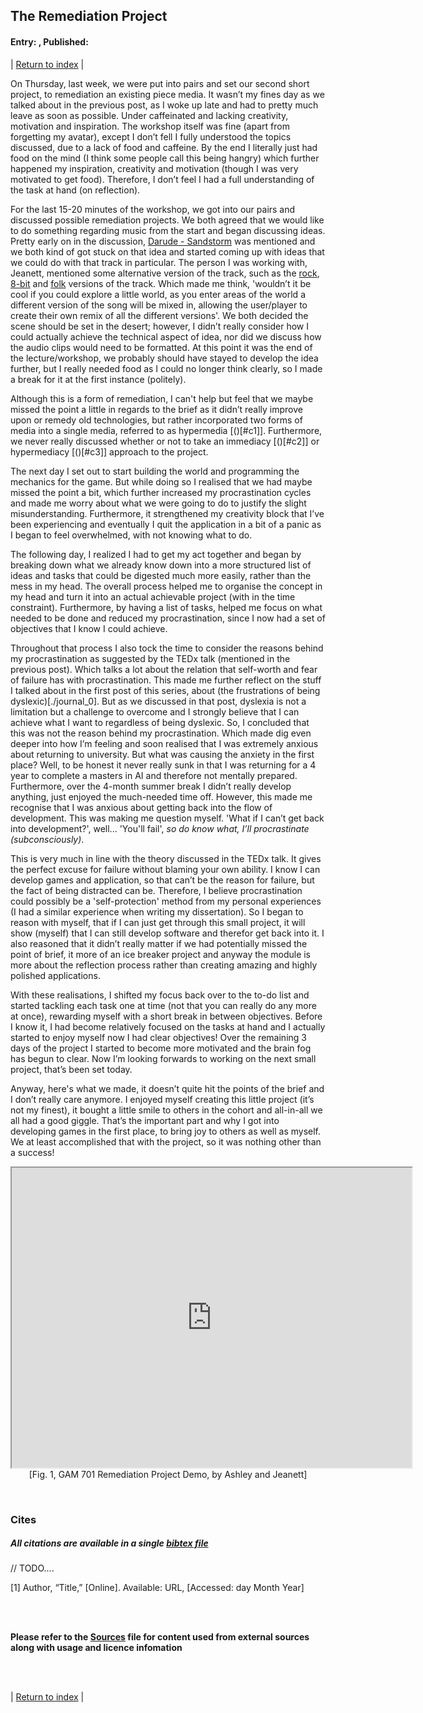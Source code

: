 ## The Remediation Project
#### Entry: <span id="index"></span>, Published: <span id="published"></span>

<span class="priv_entry" style="display: inline;"></span>
| 
[Return to index](../)
| 
<span class="next_entry" style="display: inline;"></span>

On Thursday, last week, we were put into pairs and set our second short project, to remediation an existing piece media. It wasn’t my fines day as we talked about in the previous post, as I woke up late and had to pretty much leave as soon as possible. Under caffeinated and lacking creativity, motivation and inspiration. The workshop itself was fine (apart from forgetting my avatar), except I don’t fell I fully understood the topics discussed, due to a lack of food and caffeine. By the end I literally just had food on the mind (I think some people call this being hangry) which further happened my inspiration, creativity and motivation (though I was very motivated to get food). Therefore, I don’t feel I had a full understanding of the task at hand (on reflection).

For the last 15-20 minutes of the workshop, we got into our pairs and discussed possible remediation projects. We both agreed that we would like to do something regarding music from the start and began discussing ideas. Pretty early on in the discussion, [Darude - Sandstorm](https://www.youtube.com/watch?v=y6120QOlsfU) was mentioned and we both kind of got stuck on that idea and started coming up with ideas that we could do with that track in particular. The person I was working with, Jeanett, mentioned some alternative version of the track, such as the [rock](https://www.youtube.com/watch?v=LNDwcPB3HLY), [8-bit](https://www.youtube.com/watch?v=f4ERRGkGtpo) and [folk](https://www.youtube.com/watch?v=lAqo2N06e3w) versions of the track. Which made me think, 'wouldn’t it be cool if you could explore a little world, as you enter areas of the world a different version of the song will be mixed in, allowing the user/player to create their own remix of all the different versions'. We both decided the scene should be set in the desert; however, I didn’t really consider how I could actually achieve the technical aspect of idea, nor did we discuss how the audio clips would need to be formatted. At this point it was the end of the lecture/workshop, we probably should have stayed to develop the idea further, but I really needed food as I could no longer think clearly, so I made a break for it at the first instance (politely).

Although this is a form of remediation, I can't help but feel that we maybe missed the point a little in regards to the brief as it didn’t really improve upon or remedy old technologies, but rather incorporated two forms of media into a single media, referred to as hypermedia [()[#c1]]. Furthermore, we never really discussed whether or not to take an immediacy [()[#c2]] or hypermediacy [()[#c3]] approach to the project.

The next day I set out to start building the world and programming the mechanics for the game. But while doing so I realised that we had maybe missed the point a bit, which further increased my procrastination cycles and made me worry about what we were going to do to justify the slight misunderstanding. Furthermore, it strengthened my creativity block that I’ve been experiencing and eventually I quit the application in a bit of a panic as I began to feel overwhelmed, with not knowing what to do.

The following day, I realized I had to get my act together and began by breaking down what we already know down into a more structured list of ideas and tasks that could be digested much more easily, rather than the mess in my head. The overall process helped me to organise the concept in my head and turn it into an actual achievable project (with in the time constraint). Furthermore, by having a list of tasks, helped me focus on what needed to be done and reduced my procrastination, since I now had a set of objectives that I know I could achieve.

Throughout that process I also tock the time to consider the reasons behind my procrastination as suggested by the TEDx talk (mentioned in the previous post). Which talks a lot about the relation that self-worth and fear of failure has with procrastination. This made me further reflect on the stuff I talked about in the first post of this series, about (the frustrations of being dyslexic)[./journal_0]. But as we discussed in that post, dyslexia is not a limitation but a challenge to overcome and I strongly believe that I can achieve what I want to regardless of being dyslexic. So, I concluded that this was not the reason behind my procrastination. Which made dig even deeper into how I’m feeling and soon realised that I was extremely anxious about returning to university. But what was causing the anxiety in the first place? Well, to be honest it never really sunk in that I was returning for a 4 year to complete a masters in AI and therefore not mentally prepared. Furthermore, over the 4-month summer break I didn’t really develop anything, just enjoyed the much-needed time off. However, this made me recognise that I was anxious about getting back into the flow of development. This was making me question myself. 'What if I can’t get back into development?', well... 'You'll fail', *so do know what, I’ll procrastinate (subconsciously)*. 

This is very much in line with the theory discussed in the TEDx talk. It gives the perfect excuse for failure without blaming your own ability. I know I can develop games and application, so that can’t be the reason for failure, but the fact of being distracted can be. Therefore, I believe procrastination could possibly be a 'self-protection' method from my personal experiences (I had a similar experience when writing my dissertation). So I began to reason with myself, that if I can just get through this small project, it will show (myself) that I can still develop software and therefor get back into it. I also reasoned that it didn’t really matter if we had potentially missed the point of brief, it more of an ice breaker project and anyway the module is more about the reflection process rather than creating amazing and highly polished applications. 

With these realisations, I shifted my focus back over to the to-do list and started tackling each task one at time (not that you can really do any more at once), rewarding myself with a short break in between objectives. Before I know it, I had become relatively focused on the tasks at hand and I actually started to enjoy myself now I had clear objectives! Over the remaining 3 days of the project I started to become more motivated and the brain fog has begun to clear. Now I’m looking forwards to working on the next small project, that’s been set today. 

Anyway, here's what we made, it doesn’t quite hit the points of the brief and I don’t really care anymore. I enjoyed myself creating this little project (it’s not my finest), it bought a little smile to others in the cohort and all-in-all we all had a good giggle. That’s the important part and why I got into developing games in the first place, to bring joy to others as well as myself. We at least accomplished that with the project, so it was nothing other than a success!


<p style="text-align: center">
    <iframe src="https://drive.google.com/file/d/1VHpXGfSH7KsTARnTeHi03y6g2yowc2jW/preview" width="640" height="480" allow="autoplay"></iframe>
    [Fig. 1, GAM 701 Remediation Project Demo, by Ashley and Jeanett]
</p>

<br />

### Cites
##### All citations are available in a single [bibtex file](../references.bib)

// TODO....

<p id="c1">
[1] Author, “Title,” [Online]. Available: URL, [Accessed: day Month Year] 
</p>

<br />
<br />

**Please refer to the [Sources](../resources/Sources) file for content used from external sources along with usage and licence infomation**

<br />
<br />

<span class="priv_entry" style="display: inline;"></span>
| 
[Return to index](../)
| 
<span class="next_entry" style="display: inline;"></span>

<script>
// Store the entry id and published values in a JS script, to make life easier with updateing links.
entry_id  = 2
published = "28-09-2021" 
week = 2

document.getElementById("index").innerHTML = entry_id
document.getElementById("published").innerHTML   = `${published} (Week: ${week})`


next_page = "journal_"+ (entry_id + 1)
priv_page = "journal_"+ (entry_id - 1)

next_links = document.getElementsByClassName("next_entry")
priv_links = document.getElementsByClassName("priv_entry")

// atempt to fetch the next page. 
// if we get an ok responce display the next links, 
// otherwise we have most likely reaced the end.
fetch('./'+next_page+'.html')
    .then (
        responce => {
        if ( responce.ok ) 
            for ( let i in next_links )
                next_links[i].innerHTML = '<a href="./'+next_page+'">Next ></a>'
        }
    )

// only display the priv page link if we have gone past the first page.
// theres no need to fetch the prv page, since we know the min id is 0
if (entry_id > 0)
    for ( let i in priv_links )
        priv_links[i].innerHTML = '<a href="./'+priv_page+'">< Priv</a>'


</script>